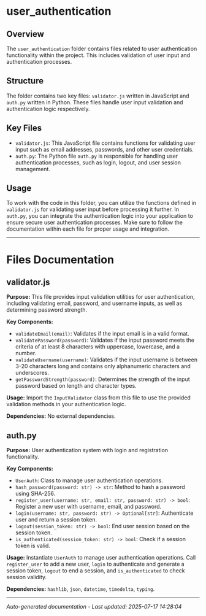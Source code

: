 # user_authentication

## Overview
The `user_authentication` folder contains files related to user authentication functionality within the project. This includes validation of user input and authentication processes.

## Structure
The folder contains two key files: `validator.js` written in JavaScript and `auth.py` written in Python. These files handle user input validation and authentication logic respectively.

## Key Files
- `validator.js`: This JavaScript file contains functions for validating user input such as email addresses, passwords, and other user credentials.
- `auth.py`: The Python file `auth.py` is responsible for handling user authentication processes, such as login, logout, and user session management.

## Usage
To work with the code in this folder, you can utilize the functions defined in `validator.js` for validating user input before processing it further. In `auth.py`, you can integrate the authentication logic into your application to ensure secure user authentication processes. Make sure to follow the documentation within each file for proper usage and integration.

---

# Files Documentation

## validator.js

**Purpose:** This file provides input validation utilities for user authentication, including validating email, password, and username inputs, as well as determining password strength.

**Key Components:**
- `validateEmail(email)`: Validates if the input email is in a valid format.
- `validatePassword(password)`: Validates if the input password meets the criteria of at least 8 characters with uppercase, lowercase, and a number.
- `validateUsername(username)`: Validates if the input username is between 3-20 characters long and contains only alphanumeric characters and underscores.
- `getPasswordStrength(password)`: Determines the strength of the input password based on length and character types.

**Usage:** Import the `InputValidator` class from this file to use the provided validation methods in your authentication logic.

**Dependencies:** No external dependencies.

## auth.py

**Purpose:** User authentication system with login and registration functionality.

**Key Components:**
- `UserAuth`: Class to manage user authentication operations.
- `hash_password(password: str) -> str`: Method to hash a password using SHA-256.
- `register_user(username: str, email: str, password: str) -> bool`: Register a new user with username, email, and password.
- `login(username: str, password: str) -> Optional[str]`: Authenticate user and return a session token.
- `logout(session_token: str) -> bool`: End user session based on the session token.
- `is_authenticated(session_token: str) -> bool`: Check if a session token is valid.

**Usage:** Instantiate `UserAuth` to manage user authentication operations. Call `register_user` to add a new user, `login` to authenticate and generate a session token, `logout` to end a session, and `is_authenticated` to check session validity.

**Dependencies:** `hashlib`, `json`, `datetime`, `timedelta`, `typing`.

---
*Auto-generated documentation - Last updated: 2025-07-17 14:28:04*
